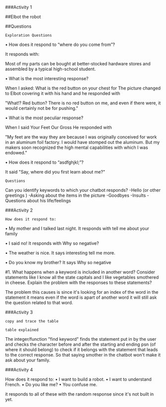 ###Activity 1

##Elbot the robot

##Questions

`Exploration Questions`

• How does it respond to “where do you come from”? 

It responds with:

Most of my parts can be bought at better-stocked hardware stores and assembled by a typical high-school student. 

• What is the most interesting response? 

When I asked: What is the red button on your chest for
The picture changed to Elbot covering it with his hand and he responded with

"What!? Red button? There is no red button on me, and even if there were, it would certainly not be for pushing." 

• What is the most peculiar response? 

When I said Your Feet Our Gross
He responded with

"My feet are the way they are because I was originally conceived for work in an aluminum foil factory. I would have stomped out the aluminum. But my makers soon recognized the high mental capabilities with which I was endowed."

• How does it respond to “asdfghjkl;”? 

It said "Say, where did you first learn about me?"

`Questions`

Can you identify keywords to which your chatbot responds? 
 -Hello (or other greetings )
 -Asking about the items in the picture
 -Goodbyes
 -Insults
 -Questions about his life/feelings

 ###Activity 2

 `How does it respond to:`

• My mother and I talked last night. 
It responds with tell me about your family

• I said no!
It responds with Why so negative?

• The weather is nice.
It says interesting tell me more.

• Do you know my brother? 
It says Why so negative

#1. What happens when a keyword is included in another word? Consider statements like I know all the state capitals and I like vegetables smothered in cheese. Explain the problem with the responses to these statements?

The problem this causes is since it's looking for an index of the word in the statement it means even if the word is apart of another word it will still ask the question related to that word.

###Activity 3

`copy and trace the table`

`table explained`

The integer/function "find keyword" finds the statement put in by the user and checks the character before and after the starting and ending psn (of where it should belong) to check if it belongs with the statement that leads to the correct response. So that saying smother in the chatbot won't make it ask about your family.

###Activity 4

How does it respond to: 
• I want to build a robot. 
• I want to understand French. 
• Do you like me? 
• You confuse me. 

it responds to all of these with the random response since it's not built in yet.






